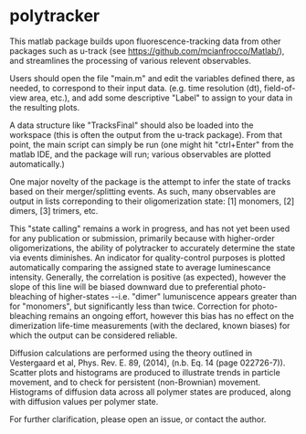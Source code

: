 # polytracker
This matlab package builds upon fluorescence-tracking data from other packages such as u-track (see https://github.com/mcianfrocco/Matlab/), and streamlines the processing of various relevent observables.

Users should open the file "main.m" and edit the variables defined there, as needed, to correspond to their input data. (e.g. time resolution (dt), field-of-view area, etc.), and add some descriptive "Label" to assign to your data in the resulting plots.

A data structure like "TracksFinal" should also be loaded into the workspace (this is often the output from the u-track package). From that point, the main script can simply be run (one might hit "ctrl+Enter" from the matlab IDE, and the package will run; various observables are plotted automatically.)

One major novelty of the package is the attempt to infer the state of tracks based on their merger/splitting events. As such, many observables are output in lists correponding to their oligomerization state: [1] monomers, [2] dimers, [3] trimers, etc. 

This "state calling" remains a work in progress, and has not yet been used for any publication or submission, primarily because with higher-order oligomerizations, the ability of polytracker to accurately determine the state via events diminishes. An indicator for quality-control purposes is plotted automatically comparing the assigned state to average luminescance intensity. Generally, the correlation is positive (as expected), however the slope of this line will be biased downward due to preferential photo-bleaching of higher-states --i.e. "dimer" lumuniscence appears greater than for "monomers", but significantly less than twice. Correction for photo-bleaching remains an ongoing effort, however this bias has no effect on the dimerization life-time measurements (with the declared, known biases) for which the output can be considered reliable.

Diffusion calculations are performed using the theory outlined in Vestergaard et al, Phys. Rev. E. 89, (2014), (n.b. Eq. 14 (page 022726-7)). Scatter plots and histograms are produced to illustrate trends in particle movement, and to check for persistent (non-Brownian) movement. Histograms of diffusion data across all polymer states are produced, along with diffusion values per polymer state.

For further clarification, please open an issue, or contact the author.
